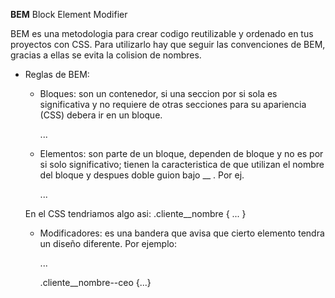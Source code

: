 **BEM**  Block Element Modifier

BEM es una metodologia para crear codigo reutilizable y ordenado en tus proyectos con CSS. Para utilizarlo hay que seguir las convenciones de BEM, gracias a ellas se evita la colision de nombres.

* Reglas de BEM:

    * Bloques: son un contenedor, si una seccion por si sola es significativa y no requiere de otras secciones para su apariencia (CSS) debera ir en un bloque.

        <div class="cliente"> ... </div>

    * Elementos: son parte de un bloque, dependen de bloque y no es por si solo significativo; tienen la caracteristica de que utilizan el nombre del bloque y despues doble guion bajo __ . Por ej. 

        <p class="cliente__nombre"> ... </p>

    En el CSS tendriamos algo asi: .cliente__nombre { ... }

    *  Modificadores: es una bandera que avisa que cierto elemento tendra un diseño diferente. Por ejemplo:

        <p class="cliente__nombre--ceo"> ... </p>

        .cliente__nombre--ceo {...}






